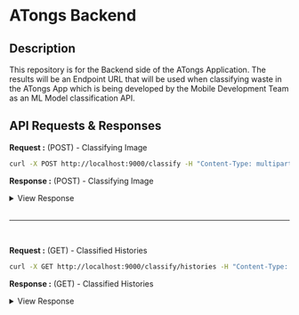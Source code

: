 # ATongs Backend

## Description
This repository is for the Backend side of the ATongs Application. The results will be an Endpoint URL that will be used when classifying waste in the ATongs App which is being developed by the Mobile Development Team as an ML Model classification API.

## API Requests & Responses


**Request :** (POST) - Classifying Image

```bash
curl -X POST http://localhost:9000/classify -H "Content-Type: multipart/form-data" -F "image=@biological-1.jpg"
```

**Response :** (POST) - Classifying Image

<details>
  <summary>View Response</summary>
  
  ```
    {
      "status": "success",
      "message": "Model is classified successfully",
      "data": {
        "id": "6c0df7b3-f48d-49b5-847f-d4655cf5e06f",
        "result": {
          "label": "biological",
          "probability": 1,
          "message": "Valid: biological 100%"
        },
        "createdAt": "2024-06-09T10:24:12.221Z"
      }
    }
  ```

</details>

<br>
<hr>
<br>

**Request :** (GET) - Classified Histories

```bash
curl -X GET http://localhost:9000/classify/histories -H "Content-Type: multipart/form-data"
```

**Response :** (GET) - Classified Histories

<details>
  <summary>View Response</summary>

  ```
    {
      "status": "success",
      "message": "Classification histories fetched successfully",
      "data": [
        {
          "result": {
            "probability": 1,
            "label": "biological",
            "message": "Valid: biological 100%"
          },
          "createdAt": "2024-06-09T10:24:12.221Z",
          "imageUrl": "https://storage.googleapis.com/atongs_classified_images/images/8d43463e-468c-4096-b657-aabc3ed5bf43.jpg",
          "id": "6c0df7b3-f48d-49b5-847f-d4655cf5e06f"
        },
        {
          "result": {
            "probability": 0.5176808834075928,
            "label": "plastic",
            "message": "Valid: plastic 100%"
          },
          "createdAt": "2024-06-09T10:27:54.979Z",
          "imageUrl": "https://storage.googleapis.com/atongs_classified_images/images/0eaf9624-3fcb-4b29-8265-0cff88a1920d.jpg",
          "id": "6cbb1816-fe9d-4215-a4f0-bc642e66bfc3"
        },
        {
          "result": {
            "probability": 0.9999983310699463,
            "label": "glass",
            "message": "Valid: glass 100%"
          },
          "createdAt": "2024-06-09T10:26:02.424Z",
          "imageUrl": "https://storage.googleapis.com/atongs_classified_images/images/a9b77922-ea6a-42b9-a160-ee065c335154.jpg",
          "id": "87116014-6245-4e9d-b749-7c09b814c65d"
        }
      ]
    }
  ```

</details>